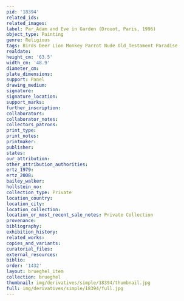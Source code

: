 ```yaml
---
pid: '18394'
related_ids: 
related_images: 
label: Par_Adam and Eve in Garden (Drouot, Paris, 1996)
object_type: Painting
genre: Religious
tags: Birds Deer Lion Monkey Parrot Nude Old_Testament Paradise
realdate: 
height_cm: '63.5'
width_cm: '48.9'
diameter_cm: 
plate_dimensions: 
support: Panel
drawing_medium: 
signature: 
signature_location: 
support_marks: 
further_inscription: 
collaborators: 
collaborator_notes: 
collectors_patrons: 
print_type: 
print_notes: 
printmaker: 
publisher: 
states: 
our_attribution: 
other_attribution_authorities: 
ertz_1979: 
ertz_2008: 
bailey_walker: 
hollstein_no: 
collection_type: Private
location_country: 
location_city: 
location_collection: 
location_or_most_recent_sale_notes: Private Collection
provenance: 
bibliography: 
exhibition_history: 
related_works: 
copies_and_variants: 
curatorial_files: 
external_resources: 
biblio: 
order: '1432'
layout: brueghel_item
collection: brueghel
thumbnail: img/derivatives/simple/18394/thumbnail.jpg
full: img/derivatives/simple/18394/full.jpg
---
```

